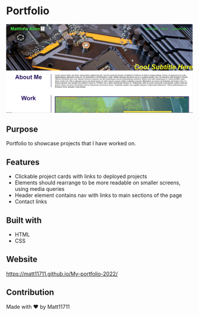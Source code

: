 # Portfolio
![Screenshot](./assets/images/screenshot.PNG)

## Purpose
Portfolio to showcase projects that I have worked on. 

## Features
* Clickable project cards with links to deployed projects
* Elements should rearrange to be more readable on smaller screens, using media queries
* Header element contains nav with links to main sections of the page
* Contact links

## Built with
* HTML
* CSS

## Website 
https://matt11711.github.io/My-portfolio-2022/

## Contribution
Made with ❤️ by Matt11711

